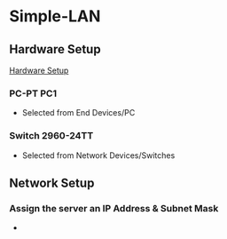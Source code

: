 # Simple-LAN

## Hardware Setup

[Hardware Setup](./docs/hardware-setup.png)

### PC-PT PC1

- Selected from End Devices/PC

### Switch 2960-24TT

- Selected from Network Devices/Switches

## Network Setup

### Assign the server an IP Address & Subnet Mask

-
